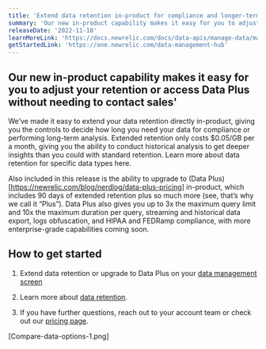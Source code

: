 ```yaml
---
title: 'Extend data retention in-product for compliance and longer-term analysis'
summary: 'Our new in-product capability makes it easy for you to adjust your retention or access Data Plus without needing to contact sales'
releaseDate: '2022-11-18'
learnMoreLink: 'https://docs.newrelic.com/docs/data-apis/manage-data/manage-data-retention/#adjust-retention' 
getStartedLink: 'https://one.newrelic.com/data-management-hub'
---
```


## Our new in-product capability makes it easy for you to adjust your retention or access Data Plus without needing to contact sales'
 
We’ve made it easy to extend your data retention directly in-product, giving you the controls to decide how long you need your data for compliance or performing long-term analysis. Extended retention only costs $0.05/GB per a month, giving you the ability to conduct historical analysis to get deeper insights than you could with standard retention. Learn more about data retention for specific data types here. 

Also included in this release is the ability to upgrade to (Data Plus)[https://newrelic.com/blog/nerdlog/data-plus-pricing] in-product, which includes 90 days of extended retention plus so much more (see, that’s why we call it “Plus”). Data Plus also gives you up to 3x the maximum query limit and 10x the maximum duration per query, streaming and historical data export, logs obfuscation, and HIPAA and FEDRamp compliance, with more enterprise-grade capabilities coming soon. 


## How to get started

1. Extend data retention or upgrade to Data Plus on your [data management screen](https://one.newrelic.com/data-management-hub)

2. Learn more about [data retention](https://docs.newrelic.com/docs/data-apis/manage-data/manage-data-retention/#retention-periods).

3. If you have further questions, reach out to your account team or check out our [pricing page](https://newrelic.com/pricing).




[Compare-data-options-1.png]




